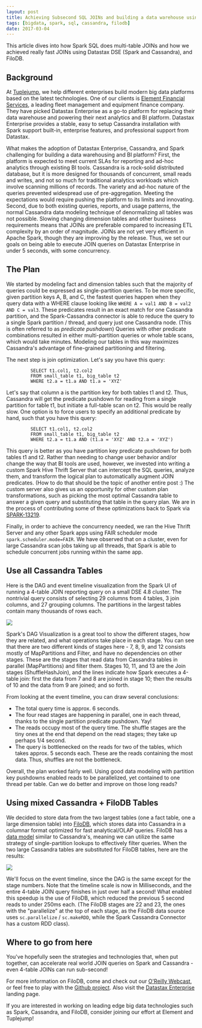 ```yaml
---
layout: post
title: Achieving Subsecond SQL JOINs and building a data warehouse using Spark, Cassandra, and FiloDB
tags: [bigdata, spark, sql, cassandra, filodb]
date: 2017-03-04
---
```


This article dives into how Spark SQL does multi-table JOINs and how we achieved really fast JOINs using Datastax DSE (Spark and Cassandra), and FiloDB.

## Background

At [Tuplejump](http://www.tuplejump.com), we help different enterprises build modern big data platforms based on the latest technologies.  One of our clients is [Element Financial Services](http://elementcorp.com), a leading fleet management and equipment finance company.  They have picked Datastax Enterprise as a go-to platform for replacing their data warehouse and powering their next analytics and BI platform.  Datastax Enterprise provides a stable, easy to setup Cassandra installation with Spark support built-in, enterprise features, and professional support from Datastax.

What makes the adoption of Datastax Enterprise, Cassandra, and Spark challenging for building a data warehousing and BI platform?  First, the platform is expected to meet current SLAs for reporting and ad-hoc analytics through existing BI tools.  Cassandra is a rock-solid distributed database, but it is more designed for thousands of concurrent, small reads and writes, and not so much for traditional analytics workloads which involve scanning millions of records.  The variety and ad-hoc nature of the queries prevented widespread use of pre-aggregation.  Meeting the expectations would require pushing the platform to its limits and innovating.  Second, due to both existing queries, reports, and usage patterns, the normal Cassandra data modeling technique of denormalizing all tables was not possible.  Slowing changing dimension tables and other business requirements means that JOINs are preferable compared to increasing ETL complexity by an order of magnitude.  JOINs are not yet very efficient in Apache Spark, though they are improving by the release.  Thus, we set our goals on being able to execute JOIN queries on Datastax Enterprise in under 5 seconds, with some concurrency.

## The Plan

We started by modeling fact and dimension tables such that the majority of queries could be expressed as single-partition queries.  To be more specific, given partition keys A, B, and C, the fastest queries happen when they query data with a WHERE clause looking like `WHERE A = val1 AND B = val2 AND C = val3`.  These predicates result in an exact match for one Cassandra partition, and the Spark-Cassandra connector is able to reduce the query to a single Spark partition / thread, and query just one Cassandra node.  (This is often referred to as *predicate pushdown*)  Queries with other predicate combinations resulted in either multi-partition queries or whole table scans, which would take minutes.  Modeling our tables in this way maximizes Cassandra's advantage of fine-grained partitioning and filtering.

The next step is join optimization.  Let's say you have this query:

```
         SELECT t1.col1, t2.col2
         FROM small_table t1, big_table t2
         WHERE t2.a = t1.a AND t1.a = 'XYZ'
```

Let's say that column a is the partition key for both tables t1 and t2.  Thus, Cassandra will get the predicate pushdown for reading from a single partition for table t1, but initiate a full-table scan on t2.  This would be really slow.  One option is to force users to specify an additional predicate by hand, such that you have this query:

```
         SELECT t1.col1, t2.col2
         FROM small_table t1, big_table t2
         WHERE t2.a = t1.a AND (t1.a = 'XYZ' AND t2.a = 'XYZ')
```

This query is better as you have partition key predicate pushdown for both tables t1 and t2.  Rather than needing to change user behavior and/or change the way that BI tools are used, however, we invested into writing a custom Spark Hive Thrift Server that can intercept the SQL queries, analyze them, and transform the logical plan to automatically augment JOIN predicates.  (How to do that should be the topic of another entire post :)  The custom server also gives us an opportunity for other custom plan transformations, such as picking the most optimal Cassandra table to answer a given query and substituting that table in the query plan.  We are in the process of contributing some of these optimizations back to Spark via [SPARK-13219](https://issues.apache.org/jira/browse/SPARK-13219).

Finally, in order to achieve the concurrency needed, we ran the Hive Thrift Server and any other Spark apps using FAIR scheduler mode `spark.scheduler.mode=FAIR`.  We have observed that on a cluster, even for large Cassandra scan jobs taking up all threads, that Spark is able to schedule concurrent jobs running within the same app.

## Use all Cassandra Tables

Here is the DAG and event timeline visualization from the Spark UI of running a 4-table JOIN reporting query on a small DSE 4.8 cluster.  The nontrivial query consists of selecting 29 columns from 4 tables, 3 join columns, and 27 grouping columns.  The partitions in the largest tables contain many thousands of rows each.

![](/images/Four-C-Table-Spark-Join.png)

Spark's DAG Visualization is a great tool to show the different stages, how they are related, and what operations take place in each stage.  You can see that there are two different kinds of stages here - 7, 8, 9, and 12 consists mostly of MapPartitions and Filter, and have no dependencies on other stages. These are the stages that read data from Cassandra tables in parallel (MapPartitions) and filter them.  Stages 10, 11, and 13 are the Join stages (ShuffleHashJoin), and the lines indicate how Spark executes a 4-table join: first the data from 7 and 8 are joined in stage 10; then the results of 10 and the data from 9 are joined; and so forth.

From looking at the event timeline, you can draw several conclusions:

* The total query time is approx. 6 seconds.
* The four read stages are happening in parallel, one in each thread, thanks to the single partition predicate pushdown.  Yay!
* The reads occupy most of the query time.  The shuffle stages are the tiny ones at the end that depend on the read stages; they take up perhaps 1/4 second.
* The query is bottlenecked on the reads for two of the tables, which takes approx. 5 seconds each.  These are the reads containing the most data.  Thus, shuffles are not the bottleneck.

Overall, the plan worked fairly well.  Using good data modeling with partition key pushdowns enabled reads to be parallelized, yet contained to one thread per table.  Can we do better and improve on those long reads?

## Using mixed Cassandra + FiloDB Tables

We decided to store data from the two largest tables (one a fact table, one a large dimension table) into [FiloDB](http://github.com/filodb/FiloDB), which stores data into Cassandra in a columnar format optimized for fast analytical/OLAP queries.  FiloDB has a [data model](https://github.com/filodb/FiloDB#introduction-to-filodb-data-modelling) similar to Cassandra's, meaning we can utilize the same strategy of single-partition lookups to effectively filter queries.  When the two large Cassandra tables are substituted for FiloDB tables, here are the results:

![](/images/Four-Table-Spark-Join.png)

We'll focus on the event timeline, since the DAG is the same except for the stage numbers.  Note that the timeline scale is now in Milliseconds, and the entire 4-table JOIN query finishes in just over half a second!   What enabled this speedup is the use of FiloDB, which reduced the previous 5 second reads to under 250ms each.  (The FiloDB stages are 22 and 23, the ones with the "parallelize" at the top of each stage, as the FiloDB data source uses `sc.parallelize` / `sc.makeRDD`, while the Spark Cassandra Connector has a custom RDD class).

## Where to go from here

You've hopefully seen the strategies and technologies that, when put together, can accelerate real world JOIN queries on Spark and Cassandra - even 4-table JOINs can run sub-second!

For more information on FiloDB, come and check out our [O'Reilly Webcast](http://www.oreilly.com/pub/e/3652), or feel free to play with the [Github project](http://github.com/filodb/FiloDB).  Also visit the [Datastax Enterprise](http://www.datastax.com/products/datastax-enterprise) landing page.

If you are interested in working on leading edge big data technologies such as Spark, Cassandra, and FiloDB, consider joining our effort at Element and Tuplejump!